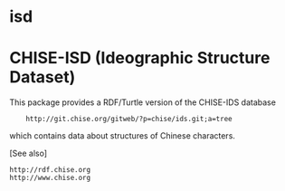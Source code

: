 # isd
CHISE-ISD (Ideographic Structure Dataset)
=========================================

This package provides a RDF/Turtle version of the CHISE-IDS database

        http://git.chise.org/gitweb/?p=chise/ids.git;a=tree

which contains data about structures of Chinese characters.


[See also]

	http://rdf.chise.org
	http://www.chise.org
